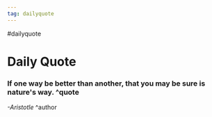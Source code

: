 ```yaml
---
tag: dailyquote
---
```


#dailyquote

# Daily Quote

### If one way be better than another, that you may be sure is nature's way. ^quote
*-Aristotle* ^author
